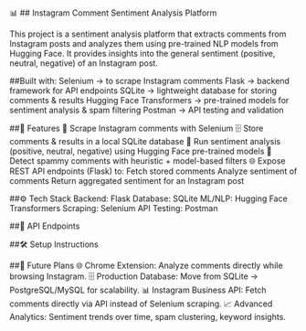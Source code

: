 📊 ## Instagram Comment Sentiment Analysis Platform

This project is a sentiment analysis platform that extracts comments from Instagram posts and analyzes them using pre-trained NLP models from Hugging Face. It provides insights into the general sentiment (positive, neutral, negative) of an Instagram post.

##Built with:
Selenium → to scrape Instagram comments
Flask → backend framework for API endpoints
SQLite → lightweight database for storing comments & results
Hugging Face Transformers → pre-trained models for sentiment analysis & spam filtering
Postman → API testing and validation

##🚀 Features
🔎 Scrape Instagram comments with Selenium
🗄️ Store comments & results in a local SQLite database
🤖 Run sentiment analysis (positive, neutral, negative) using Hugging Face pre-trained models
🛑 Detect spammy comments with heuristic + model-based filters
🌐 Expose REST API endpoints (Flask) to:
  Fetch stored comments
  Analyze sentiment of comments
  Return aggregated sentiment for an Instagram post

##⚙️ Tech Stack
Backend: Flask
Database: SQLite
ML/NLP: Hugging Face Transformers
Scraping: Selenium
API Testing: Postman

##📡 API Endpoints

##🛠️ Setup Instructions

##🔮 Future Plans
🌐 Chrome Extension: Analyze comments directly while browsing Instagram.
🗄️ Production Database: Move from SQLite → PostgreSQL/MySQL for scalability.
📊 Instagram Business API: Fetch comments directly via API instead of Selenium scraping.
📈 Advanced Analytics: Sentiment trends over time, spam clustering, keyword insights.
